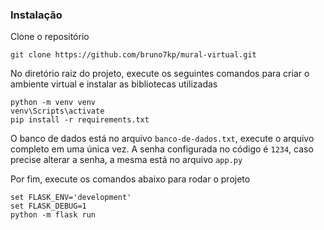 ### Instalação

Clone o repositório

```
git clone https://github.com/bruno7kp/mural-virtual.git
```

No diretório raiz do projeto, execute os seguintes comandos para criar o ambiente virtual e instalar as bibliotecas utilizadas

```
python -m venv venv
venv\Scripts\activate
pip install -r requirements.txt
```

O banco de dados está  no arquivo `banco-de-dados.txt`, execute o arquivo completo em uma única vez.
A senha configurada no código é `1234`, caso precise alterar a senha, a mesma está no arquivo `app.py`

Por fim, execute os comandos abaixo para rodar o projeto

```
set FLASK_ENV='development'
set FLASK_DEBUG=1
python -m flask run
```
